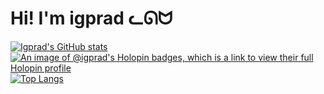 # Hi! I'm igprad ᓚᘏᗢ
[![Igprad's GitHub stats](https://github-readme-stats.vercel.app/api?username=igprad&show_icons=true&theme=dark)](https://github.com/anuraghazra/github-readme-stats)
[![An image of @igprad's Holopin badges, which is a link to view their full Holopin profile](https://holopin.me/igprad)](https://holopin.io/@igprad)
[![Top Langs](https://github-readme-stats.vercel.app/api/top-langs/?username=igprad&layout=donut&theme=dark)](https://github.com/anuraghazra/github-readme-stats)
